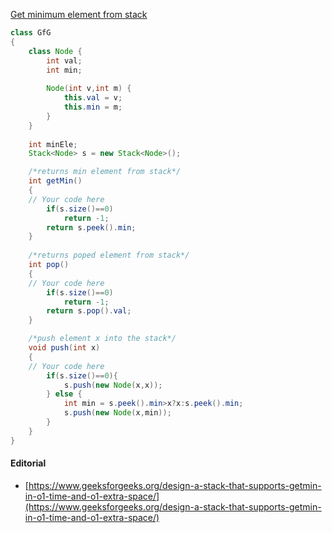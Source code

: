 [Get minimum element from stack](https://practice.geeksforgeeks.org/problems/get-minimum-element-from-stack/1)

```java
class GfG
{
    class Node {
        int val;
        int min;
        
        Node(int v,int m) {
            this.val = v;
            this.min = m;
        }
    }
    
    int minEle;
    Stack<Node> s = new Stack<Node>();

    /*returns min element from stack*/
    int getMin()
    {
	// Your code here
	    if(s.size()==0)
	        return -1;
	    return s.peek().min;
    }
    
    /*returns poped element from stack*/
    int pop()
    {
	// Your code here
	    if(s.size()==0)
	        return -1;
	    return s.pop().val;
    }

    /*push element x into the stack*/
    void push(int x)
    {
	// Your code here
	    if(s.size()==0){
	        s.push(new Node(x,x));
	    } else {
	        int min = s.peek().min>x?x:s.peek().min;
	        s.push(new Node(x,min));
	    }
    }	
}
```

#### Editorial
* [https://www.geeksforgeeks.org/design-a-stack-that-supports-getmin-in-o1-time-and-o1-extra-space/](https://www.geeksforgeeks.org/design-a-stack-that-supports-getmin-in-o1-time-and-o1-extra-space/)
